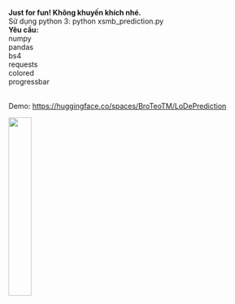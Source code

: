 <b>Just for fun! Không khuyến khích nhé.</b>
<br>
Sử dụng python 3: python xsmb_prediction.py
<br>**Yêu cầu:**
<br>numpy
<br>pandas
<br>bs4
<br>requests
<br>colored
<br>progressbar


<br> Demo: https://huggingface.co/spaces/BroTeoTM/LoDePrediction
<br>

<img src="https://github.com/user-attachments/assets/510c7fb4-3873-493f-ae2c-3a969e8c71dc" width="30%">
